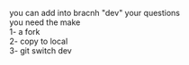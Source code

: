 you can add into bracnh "dev" your questions    
you need the make   
1- a fork   
2- copy to local  
3- git switch dev  
